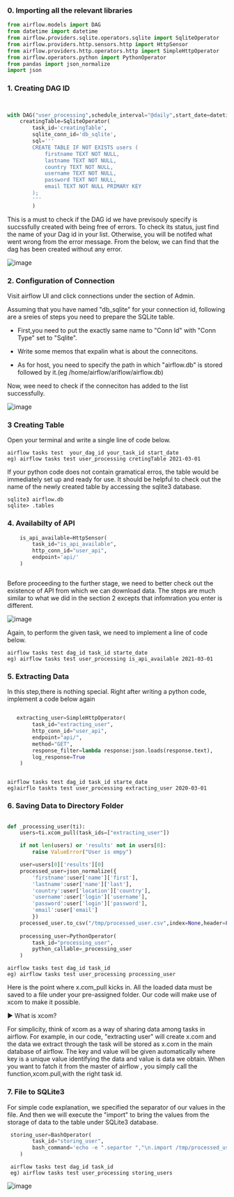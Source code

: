 ### 0. Importing all the relevant libraries 


```python
from airflow.models import DAG
from datetime import datetime
from airflow.providers.sqlite.operators.sqlite import SqliteOperator
from airflow.providers.http.sensors.http import HttpSensor
from airflow.providers.http.operators.http import SimpleHttpOperator
from airflow.operators.python import PythonOperator
from pandas import json_normalize
import json

```




###  1. Creating DAG ID


```python 


with DAG("user_processing",schedule_interval="@daily",start_date=datetime(2021,3,1),catchup=False) as dag:
    creatingTable=SqliteOperator(
        task_id='creatingTable',
        sqlite_conn_id='db_sqlite',
        sql='''
        CREATE TABLE IF NOT EXISTS users (
            firstname TEXT NOT NULL,
            lastname TEXT NOT NULL,
            country TEXT NOT NULL,
            username TEXT NOT NULL,
            password TEXT NOT NULL,
            email TEXT NOT NULL PRIMARY KEY 
        );
        '''
        )


````




This is a must to check if the DAG id we have previsouly specify is succssfully created with being free of errors. To check its status, just find the name of your Dag id in your list. Otherwise, you will be notifed what went wrong from the error message. From the below, we can find that the dag has been created without any error.

![image](https://user-images.githubusercontent.com/53164959/109617065-455e4f80-7b79-11eb-9908-b5ddaeaa84a1.png)





### 2. Configuration of Connection 

Visit airflow UI and click connections under the section of Admin. 

Assuming that you have named "db_sqlite" for your connection id, following are a sreies of steps you need to prepare the SQLite table. 

- First,you need to put the exactly same name to "Conn Id" with "Conn Type" set to "Sqlite". 

- Write some memos that expalin what is about the connecitons.

- As for host, you need to specify the path in which "airflow.db" is stored followed by it.(eg  /home/airflow/ariflow/airflow.db)

Now, wee need to check if the conneciton has added to the list successfully.

![image](https://user-images.githubusercontent.com/53164959/109615081-cec05280-7b76-11eb-8dc6-c5d4261aedb0.png)


### 3 Creating Table

Open your terminal and write a single line of code below. 

```linux
airflow tasks test  your_dag_id your_task_id start_date 
eg) airflow tasks test user_processing cretingTable 2021-03-01
```
If your python code does not contain gramatical erros, the table would be immediately set up and ready for use.
It should be helpful to check out the name of the newly created table by accessing the sqlite3 database.

```linux
sqlite3 airflow.db
sqlite> .tables 
```


### 4. Availabilty of API

```python
    is_api_available=HttpSensor(
        task_id="is_api_available",
        http_conn_id="user_api",
        endpoint='api/'
    )



```


Before proceeding to the further stage, we need to better check out the existence of API from which we can download data. The steps are much similar to what we did in the section 2 excepts that infomration you enter is different.  

![image](https://user-images.githubusercontent.com/53164959/109629573-4a2a0000-7b87-11eb-9443-a19d5e33e5ec.png)

Again, to perform the given task, we need to implement a line of code below. 

```linux
airflow tasks test dag_id task_id starte_date
eg) airflow tasks test user_processing is_api_available 2021-03-01
```


### 5. Extracting Data 

In this step,there is nothing special. Right after writing a python code, implement a code below again

```python

   extracting_user=SimpleHttpOperator(
        task_id="extracting_user",
        http_conn_id="user_api",
        endpoint="api/",
        method="GET",
        response_filter=lambda response:json.loads(response.text),
        log_response=True
    )


```


```linux

airflow tasks test dag_id task_id starte_date
eg)airflo taskts test user_processing extracting_user 2020-03-01
```


### 6. Saving Data to Directory Folder 


```python

def _processing_user(ti):
    users=ti.xcom_pull(task_ids=["extracting_user"])

    if not len(users) or 'results' not in users[0]:
        raise ValueError("User is empy")

    user=users[0]['results'][0]
    processed_user=json_normalize({
        'firstname':user['name']['first'],
        'lastname':user['name']['last'],
        'country':user['location']['country'],
        'username':user['login']['username'],
        'password':user['login']['password'],
        'email':user['email']
        })
    processed_user.to_csv("/tmp/processed_user.csv",index=None,header=False)
    
    processing_user=PythonOperator(
        task_id="processing_user",
        python_callable=_processing_user
    )


 ```
 
 
 ```linux
 airflow tasks test dag_id task_id 
 eg) airflow tasks test user_processing processing_user
 ```

Here is the point where x.com_pull kicks in. All the loaded data must be saved to a file under your pre-assigned folder. Our code will make use of xcom to make it possible. 

:arrow_forward:   What is xcom?  

For simplicity, think of xcom as a way of sharing data among tasks in airflow. For example, in our code, "extracting user" will create x.com and  the data we extract through the task will be stored as x.com in the main database of airflow. The key and value will be given automatically where key is a unique value identifying the data and value is data we obtain. When you want to fatch it from the master of airflow , you simply call the function,xcom.pull,with the right task id. 


### 7. File to SQLite3

For simple code explanation, we specified the separator of our values in the file. And then we will execute the "import" to bring the values 
from the storage of data to the table under SQLite3 database. 


```python
 storing_user=BashOperator(
        task_id="storing_user",
        bash_command='echo -e ".separtor ","\n.import /tmp/processed_user.csv users" | sqlite3 /home/airflow/airflow/airflow.db'
    )
```

```linux
 airflow tasks test dag_id task_id 
 eg) airflow tasks test user_processing storing_users
```

![image](https://user-images.githubusercontent.com/53164959/109639469-8f9ffa80-7b92-11eb-83e0-aceed5c26c7c.png)

```linux


```













